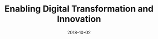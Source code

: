 ---
abstract: ''
authors:
- Christian Huemer
date: '2018-10-02'
featured: false
publication_types:
- '0'
publishDate: '2018-10-02'
title: Enabling Digital Transformation and Innovation
url_pdf: ''
---